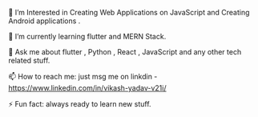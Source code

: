 
 🔭 I’m Interested in Creating Web Applications on JavaScript and Creating Android applications .
 
 🌱 I’m currently learning flutter and MERN Stack.
 
 💬 Ask me about flutter , Python , React , JavaScript and any other tech related stuff.
 
 📫 How to reach me: just msg me on linkdin - https://www.linkedin.com/in/vikash-yadav-v21i/
 
 ⚡ Fun fact: always ready to learn new stuff.

